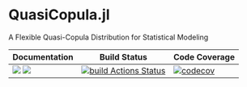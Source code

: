 # QuasiCopula.jl
A Flexible Quasi-Copula Distribution for Statistical Modeling


| **Documentation** | **Build Status** | **Code Coverage**  |
|-------------------|------------------|--------------------|
| [![](https://img.shields.io/badge/docs-dev-blue.svg)](https://OpenMendel.github.io/QuasiCopula.jl/dev) [![](https://img.shields.io/badge/docs-stable-blue.svg)](https://OpenMendel.github.io/QuasiCopula.jl/stable) | [![build Actions Status](https://github.com/OpenMendel/QuasiCopula.jl/workflows/CI/badge.svg)](https://github.com/OpenMendel/QuasiCopula.jl/actions)| [![codecov](https://codecov.io/gh/OpenMendel/QuasiCopula.jl/branch/master/graph/badge.svg?token=YyPqiFpIM1)](https://codecov.io/gh/OpenMendel/QuasiCopula.jl) |
